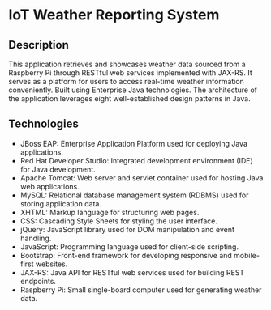 # IoT Weather Reporting System

## Description

This application retrieves and showcases weather data sourced from a Raspberry Pi through RESTful web services implemented with JAX-RS. It serves as a platform for users to access real-time weather information conveniently. Built using Enterprise Java technologies. The architecture of the application leverages eight well-established design patterns in Java.

## Technologies

- JBoss EAP: Enterprise Application Platform used for deploying Java applications.
- Red Hat Developer Studio: Integrated development environment (IDE) for Java development.
- Apache Tomcat: Web server and servlet container used for hosting Java web applications.
- MySQL: Relational database management system (RDBMS) used for storing application data.
- XHTML: Markup language for structuring web pages.
- CSS: Cascading Style Sheets for styling the user interface.
- jQuery: JavaScript library used for DOM manipulation and event handling.
- JavaScript: Programming language used for client-side scripting.
- Bootstrap: Front-end framework for developing responsive and mobile-first websites.
- JAX-RS: Java API for RESTful web services used for building REST endpoints.
- Raspberry Pi: Small single-board computer used for generating weather data.
